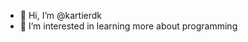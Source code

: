 - 👋 Hi, I’m @kartierdk
- 👀 I’m interested in learning more about programming

<!---
kartierdk/kartierdk is a ✨ special ✨ repository because its `README.md` (this file) appears on your GitHub profile.
You can click the Preview link to take a look at your changes.
--->
